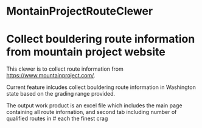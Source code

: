 # MontainProjectRouteClewer
# Collect bouldering route information from mountain project website

This clewer is to collect route information from https://www.mountainproject.com/.

Current feature inlcudes collect bouldering route information in Washington state based on the grading range provided. 

The output work product is an excel file which includes the main page containing all route infornation, and second tab including number of qualified routes in # each the finest crag
